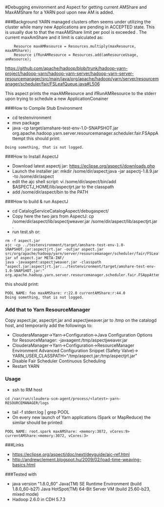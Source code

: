 #Debugging environment and Aspect for getting current AMShare and MaxAMShare for a YARN pool upon new AM is added.

###Background
YARN managed clusters often seems under utilizing the cluster while many new Applications are pending in ACCEPTED state.
This is usually due to that the maxAMShare limit per pool is exceeded .
The current maxAmShare and it limit is calculated as:


```
    Resource maxAMResource = Resources.multiply(maxResource, maxAMShare);
    Resource ifRunAMResource = Resources.add(amResourceUsage, amResource);
```
https://github.com/apache/hadoop/blob/trunk/hadoop-yarn-project/hadoop-yarn/hadoop-yarn-server/hadoop-yarn-server-resourcemanager/src/main/java/org/apache/hadoop/yarn/server/resourcemanager/scheduler/fair/FSLeafQueue.java#L506

This aspect prints the maxAMResource and ifRunAMResource to the stderr upon trying to schedule a new ApplicationConainer

###How to Compile Stub Environment
- cd testenvironment
- mvn package
- java -cp target/amshare-test-env-1.0-SNAPSHOT.jar org.apache.hadoop.yarn.server.resourcemanager.scheduler.fair.FSAppAttempt
this should print: 
```
Doing something, that is not logged.
```

###How to Install AspectJ 
- Download latest aspectj jar: https://eclipse.org/aspectj/downloads.php
- Launch the installer jar: mkdir /some/dir/aspect;java -jar aspectj-1.8.9.jar -to /some/dir/aspect
- edit the ajc shell script: vi /some/dir/aspect/bin/add $ASPECTJ_HOME/lib/aspectjrt.jar to the classpath
- add /some/dir/aspect/bin to the PATH

###How to build & run AspectJ 
- cd CatalogServiceCatalogAspect/debugaspect/
- Copy here the two jars from AspectJ: cp /some/dir/aspect/lib/aspectjweaver.jar /some/dir/aspect/lib/aspectjrt.jar .
- run test.sh or:
```
rm -f aspect.jar
ajc -cp ../testenvironment/target/amshare-test-env-1.0-SNAPSHOT.jar:aspectjrt.jar -outjar aspect.jar src/org/apache/hadoop/yarn/server/resourcemanager/scheduler/fair/FSLeafQueueAspect.aj
jar uf aspect.jar META-INF/
java -javaagent:aspectjweaver.jar -classpath "aspect.jar:aspectjrt.jar:../testenvironment/target/amshare-test-env-1.0-SNAPSHOT.jar:" org.apache.hadoop.yarn.server.resourcemanager.scheduler.fair.FSAppAttempt
```

this should print:
```
POOL NAME: foo maxAMShare: r:22.0 currentAMShare:r:44.0
Doing something, that is not logged.
```

### Add that to Yarn ResourceManager
Copy aspect.jar, aspectjrt.jar and aspectjweaver.jar to /tmp on the catalogd host, and temporarily add the followings to:
- ClouderaManager->Yarn->Configuration->Java Configuration Options for ResourceManager: -javaagent:/tmp/aspectjweaver.jar
- ClouderaManager->Yarn->Configuration->ResourceManager Environment Advanced Configuration Snippet (Safety Valve)-> YARN_USER_CLASSPATH="/tmp/aspect.jar:/tmp/aspectjrt.jar"
- Disable Fair Scheduler Continuous Scheduling 
- Restart YARN

### Usage
- ssh to RM host
```
cd /var/run/cloudera-scm-agent/process/<latest>-yarn-RESOURCEMANAGER/logs
```
- tail -f stderr.log | grep POOL
- On every new launch of Yarn applications (Spark or MapReduce) the similar should be printed:
```
POOL NAME: root.spark maxAMShare: <memory:3072, vCores:9> currentAMShare:<memory:3072, vCores:3>
```

###Links
- https://eclipse.org/aspectj/doc/next/devguide/ajc-ref.html
- http://andrewclement.blogspot.hu/2009/02/load-time-weaving-basics.html

###Tested with 
- java version "1.8.0_60"
Java(TM) SE Runtime Environment (build 1.8.0_60-b27)
Java HotSpot(TM) 64-Bit Server VM (build 25.60-b23, mixed mode)
- Hadoop 2.6.0 in CDH 5.7.3
